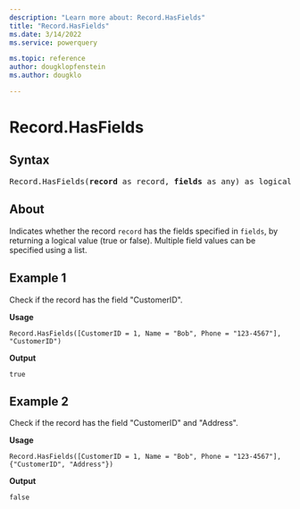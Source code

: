 ```yaml
---
description: "Learn more about: Record.HasFields"
title: "Record.HasFields"
ms.date: 3/14/2022
ms.service: powerquery

ms.topic: reference
author: dougklopfenstein
ms.author: dougklo

---
```

# Record.HasFields

## Syntax

<pre>
Record.HasFields(<b>record</b> as record, <b>fields</b> as any) as logical 
</pre>
  
## About

Indicates whether the record `record` has the fields specified in `fields`, by returning a logical value (true or false). Multiple field values can be specified using a list.

## Example 1

Check if the record has the field "CustomerID".

**Usage**

```powerquery-m
Record.HasFields([CustomerID = 1, Name = "Bob", Phone = "123-4567"], "CustomerID")
```

**Output**

`true`

## Example 2

Check if the record has the field "CustomerID" and "Address".

**Usage**

```powerquery-m
Record.HasFields([CustomerID = 1, Name = "Bob", Phone = "123-4567"], {"CustomerID", "Address"})
```

**Output**

`false`
